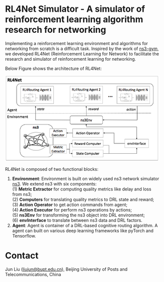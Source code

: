 # RL4Net Simulator - A simulator of reinforcement learning algorithm research for networking

Implementing a reinforcement learning environment and algorithms for networking from scratch is a difficult task. Inspired by the work of [ns3-gym](https://github.com/tkn-tub/ns3-gym), we developed RL4Net (Reinforcement Learning for Network) to facilitate the research and simulator of reinforcement learning for networking. 

Below Figure shows the architecture of RL4Net:

<p align="center">
<img src="doc/RL4Net_architecture.png" alt="drawing" width="600"/>
</p>

RL4Net is composed of two functional blocks:

1. <b>Environment</b>: Environment is built on widely used ns3 network simulator [ns3](https://www.nsnam.org/). We extend ns3 with six components:   
    (1) <b>Metric Extractor</b> for computing quality metrics like delay and loss from ns3;   
    (2) <b>Computers</b> for translating quality metrics to DRL state and reward;  
    (3) <b>Action Operator</b> to get action commands from agent;  
    (4) <b>Action Executor</b> for perform ns3 operations by actions;   
    (5) <b>ns3Env</b> for transforming the ns3 object into DRL environment;   
    (6) <b>envInterface</b> to translate between ns3 data and DRL factors.     
2. <b>Agent</b>: Agent is container of a DRL-based cognitive routing algorithm. A agent can built on various deep learning frameworks like pyTorch and Tensorflow.

# Contact

Jun Liu (liujun@bupt.edu.cn), Beijing University of Posts and Telecommunications, China
